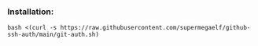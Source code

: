 ### Installation:

```
bash <(curl -s https://raw.githubusercontent.com/supermegaelf/github-ssh-auth/main/git-auth.sh)
```
